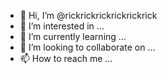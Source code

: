 - 👋 Hi, I’m @rickrickrickrickrickrick
- 👀 I’m interested in ...
- 🌱 I’m currently learning ...
- 💞️ I’m looking to collaborate on ...
- 📫 How to reach me ...

<!---
rickrickrickrickrickrick/rickrickrickrickrickrick is a ✨ special ✨ repository because its `README.md` (this file) appears on your GitHub profile.
You can click the Preview link to take a look at your changes.
--->

